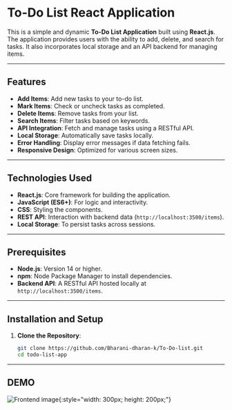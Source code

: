 # To-Do List React Application

This is a simple and dynamic **To-Do List Application** built using **React.js**. The application provides users with the ability to add, delete, and search for tasks. It also incorporates local storage and an API backend for managing items.

---

## Features

- **Add Items**: Add new tasks to your to-do list.
- **Mark Items**: Check or uncheck tasks as completed.
- **Delete Items**: Remove tasks from your list.
- **Search Items**: Filter tasks based on keywords.
- **API Integration**: Fetch and manage tasks using a RESTful API.
- **Local Storage**: Automatically save tasks locally.
- **Error Handling**: Display error messages if data fetching fails.
- **Responsive Design**: Optimized for various screen sizes.

---

## Technologies Used

- **React.js**: Core framework for building the application.
- **JavaScript (ES6+)**: For logic and interactivity.
- **CSS**: Styling the components.
- **REST API**: Interaction with backend data (`http://localhost:3500/items`).
- **Local Storage**: To persist tasks across sessions.

---

## Prerequisites

- **Node.js**: Version 14 or higher.
- **npm**: Node Package Manager to install dependencies.
- **Backend API**: A RESTful API hosted locally at `http://localhost:3500/items`.

---

## Installation and Setup

1. **Clone the Repository**:
   ```bash
   git clone https://github.com/Bharani-dharan-k/To-Do-list.git
   cd todo-list-app
---

## DEMO
![Frontend image](public/image.png){:style="width: 300px; height: 200px;"}





